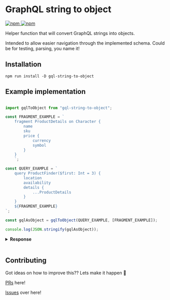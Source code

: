# GraphQL string to object
<a href="https://www.npmjs.com/package/gql-string-to-object">
    <img alt="npm" src="https://img.shields.io/npm/v/gql-string-to-object.svg?style=flat-square">
</a>

<a href="https://www.npmjs.com/package/gql-string-to-object">
    <img alt="npm" src="https://img.shields.io/npm/dt/gql-string-to-object?style=flat-square">
</a>

Helper function that will convert GraphQL strings into objects.

Intended to allow easier navigation through the implemented schema. Could be for testing, parsing, you name it! 

## Installation

```shell
npm run install -D gql-string-to-object
```

## Example implementation

```javascript

import gqlToObject from "gql-string-to-object";

const FRAGMENT_EXAMPLE = `
    fragment ProductDetails on Character {
        name
        sku
        price {
            currency
            symbol
        }
    }
    `;

const QUERY_EXAMPLE = `
    query ProductFinder($first: Int = 3) {
        location
        availability
        details {
            ...ProductDetails
        }
    }
    ${FRAGMENT_EXAMPLE}
`;

const gqlAsObject = gqlToObject(QUERY_EXAMPLE, [FRAGMENT_EXAMPLE]);

console.log(JSON.stringify(gqlAsObject));

```

<details>
<summary><b>Response</b></summary>

```json
{
  "location": {},
  "availability": {},
  "details": {
    "name": {},
    "sku": {},
    "price": {
      "currency": {},
      "symbol": {}
    }
  }
}
```
</details>


<br/>

## Contributing

Got ideas on how to improve this?? Lets make it happen 🚂

[PRs](https://github.com/evargast/GQL-string-to-object/pulls) here!

[Issues](https://github.com/evargast/GQL-string-to-object/issues) over here!